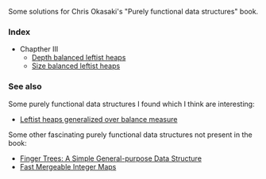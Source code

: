 Some solutions for Chris Okasaki's "Purely functional data
structures" book.

### Index

* Chapther III
  * [Depth balanced leftist heaps](Ch3/RankedLeftiestHeap.hs)
  * [Size balanced leftist heaps](Ch3/WeightedLeftiestHeap.hs)

### See also

Some purely functional data structures I found which I think are interesting:

* [Leftist heaps generalized over balance measure](Ch3/GeneralizedLeftistHeap.hs)

Some other fascinating purely functional data structures not present in the book:

* [Finger Trees: A Simple General-purpose Data Structure][2-3finger]
* [Fast Mergeable Integer Maps][intmaps]

[2-3finger]: http://www.soi.city.ac.uk/~ross/papers/FingerTree.html
[intmaps]:   http://citeseerx.ist.psu.edu/viewdoc/summary?doi=10.1.1.37.5452
